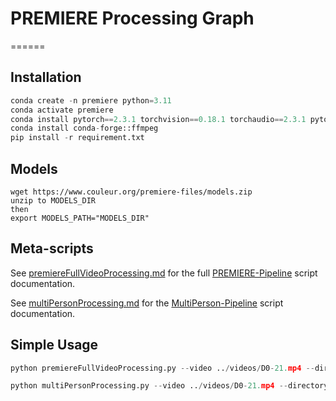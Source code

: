 # PREMIERE Processing Graph
======

Installation
------------

```py
conda create -n premiere python=3.11
conda activate premiere
conda install pytorch==2.3.1 torchvision==0.18.1 torchaudio==2.3.1 pytorch-cuda=12.1 -c pytorch -c nvidia
conda install conda-forge::ffmpeg
pip install -r requirement.txt
```

Models
------------

```
wget https://www.couleur.org/premiere-files/models.zip
unzip to MODELS_DIR
then
export MODELS_PATH="MODELS_DIR"
```

Meta-scripts
------------

See [premiereFullVideoProcessing.md](premiereFullVideoProcessing.md) for the full [PREMIERE-Pipeline](premiereFullVideoProcessing.py) script documentation.

See [multiPersonProcessing.md](multiPersonProcessing.md) for the [MultiPerson-Pipeline](multiPersonProcessing.py) script documentation.


Simple Usage
------------


```py
python premiereFullVideoProcessing.py --video ../videos/D0-21.mp4 --directory ../results/D0-21
```

```py
python multiPersonProcessing.py --video ../videos/D0-21.mp4 --directory ../results/D0-21
```

